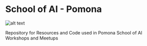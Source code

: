# School of AI - Pomona

![alt text](https://github.com/Avik-Jain/School-of-AI/blob/master/graphics/School%20of%20ai%20inverse%20logo.png)

 Repository for Resources and Code used in Pomona School of AI Workshops and Meetups

